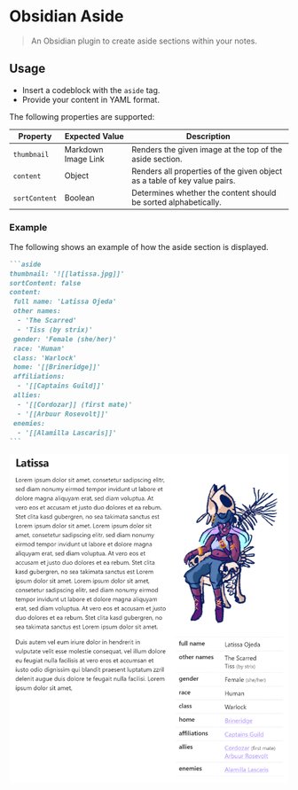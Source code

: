 # Obsidian Aside

> An Obsidian plugin to create aside sections within your notes.

## Usage
  
- Insert a codeblock with the `aside` tag.
- Provide your content in YAML format.

The following properties are supported:

| Property      | Expected Value      | Description                                                               |
| ------------- | ------------------- |-------------------------------------------------------------------------- |
| `thumbnail`   | Markdown Image Link | Renders the given image at the top of the aside section.                  |
| `content`     | Object              | Renders all properties of the given object as a table of key value pairs. |
| `sortContent` | Boolean             | Determines whether the content should be sorted alphabetically.           |

### Example

The following shows an example of how the aside section is displayed.

````md
```aside
thumbnail: '![[latissa.jpg]]'
sortContent: false
content:
 full name: 'Latissa Ojeda'
 other names:
  - 'The Scarred'
  - 'Tiss (by strix)'
 gender: 'Female (she/her)'
 race: 'Human'
 class: 'Warlock'
 home: '[[Brineridge]]'
 affiliations:
  - '[[Captains Guild]]'
 allies:
  - '[[Cordozar]] (first mate)'
  - '[[Arbuur Rosevolt]]'
 enemies:
  - '[[Alamilla Lascaris]]'
```
````

![Rendered preview](images/latissa-example.png)
